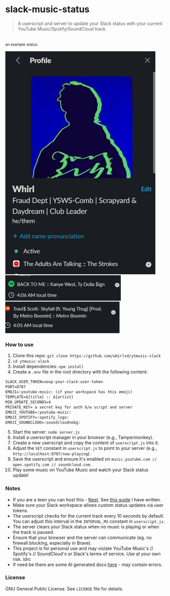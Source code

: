 # slack-music-status
> A userscript and server to update your Slack status with your current YouTube Music/Spotify/SoundCloud track.

<br>
<small>an example status:</small>

![example](image.png)
![eg2](image-1.png)
![eg3](image-2.png)
### How to use
1. Clone this repo: `git clone https://github.com/whirlxd/ytmusic-slack`
2. `cd ytmusic-slack`
3. Install dependencies: `npm install`
4. Create a `.env` file in the root directory with the following content:
 ```
SLACK_USER_TOKEN=xoxp-your-slack-user-token
PORT=8787
EMOJI=:youtube-music: (if your workspace has this emoji)
TEMPLATE=${title} :: ${artist} 
MIN_UPDATE_SECONDS=4
PRIVATE_KEY= a secret key for auth b/w script and server
EMOJI_YOUTUBE=:youtube-music:
EMOJI_SPOTIFY=:spotify_logo:
EMOJI_SOUNDCLOUD=:soundcloudnobg:
```
5. Start the server: `node server.js`
6. Install a userscript manager in your browser (e.g., Tampermonkey).
7. Create a new userscript and copy the content of `userscript.js` into it.
8. Adjust the `SET` constant in `userscript.js` to point to your server (e.g., `http://localhost:8787/now-playing`).
9. Save the userscript and ensure it's enabled on `music.youtube.com // open.spotify.com // soundcloud.com`.
10. Play some music on YouTube Music and watch your Slack status update!

### Notes
- If you are a teen you can host this - [Nest](https://hackclub.app). See [this guide](nest.md) I have written.
- Make sure your Slack workspace allows custom status updates via user tokens.
- The userscript checks for the current track every 10 seconds by default. You can adjust this interval in the `INTERVAL_MS` constant in `userscript.js`.
- The server clears your Slack status when no music is playing or when the track is paused.
- Ensure that your browser and the server can communicate (eg. no firewall blocking, especially in Brave).
- This project is for personal use and may violate YouTube Music's // Spotify's // SoundCloud's or Slack's terms of service. Use at your own risk. idrc
- If need be there are some AI generated docs [here](docs.md) - may contain errors.

### License
GNU General Public License. See `LICENSE` file for details.